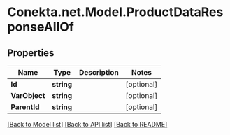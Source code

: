 # Conekta.net.Model.ProductDataResponseAllOf

## Properties

Name | Type | Description | Notes
------------ | ------------- | ------------- | -------------
**Id** | **string** |  | [optional] 
**VarObject** | **string** |  | [optional] 
**ParentId** | **string** |  | [optional] 

[[Back to Model list]](../README.md#documentation-for-models) [[Back to API list]](../README.md#documentation-for-api-endpoints) [[Back to README]](../README.md)

